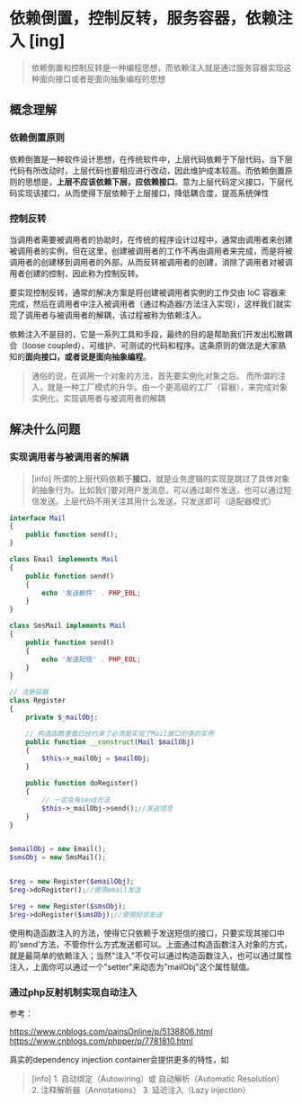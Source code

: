 # 依赖倒置，控制反转，服务容器，依赖注入 [ing]

> 依赖倒置和控制反转是一种编程思想，而依赖注入就是通过服务容器实现这种面向接口或者是面向抽象编程的思想


## 概念理解

### 依赖倒置原则

依赖倒置是一种软件设计思想，在传统软件中，上层代码依赖于下层代码，当下层代码有所改动时，上层代码也要相应进行改动，因此维护成本较高。而依赖倒置原则的思想是，**上层不应该依赖下层，应依赖接口**。意为上层代码定义接口，下层代码实现该接口，从而使得下层依赖于上层接口，降低耦合度，提高系统弹性


### 控制反转

当调用者需要被调用者的协助时，在传统的程序设计过程中，通常由调用者来创建被调用者的实例，但在这里，创建被调用者的工作不再由调用者来完成，而是将被调用者的创建移到调用者的外部，从而反转被调用者的创建，消除了调用者对被调用者创建的控制，因此称为控制反转。

要实现控制反转，通常的解决方案是将创建被调用者实例的工作交由 IoC 容器来完成，然后在调用者中注入被调用者（通过构造器/方法注入实现），这样我们就实现了调用者与被调用者的解耦，该过程被称为依赖注入。

依赖注入不是目的，它是一系列工具和手段，最终的目的是帮助我们开发出松散耦合（loose coupled）、可维护、可测试的代码和程序。这条原则的做法是大家熟知的**面向接口，或者说是面向抽象编程**。

> 通俗的说，在调用一个对象的方法，首先要实例化对象之后。 而所谓的注入，就是一种工厂模式的升华。由一个更高级的工厂（容器），来完成对象实例化，实现调用者与被调用者的解耦


## 解决什么问题

### 实现调用者与被调用者的解耦

>[info] 所谓的上层代码依赖于**接口**，就是业务逻辑的实现是跳过了具体对象的抽象行为。比如我们要对用户发消息，可以通过邮件发送，也可以通过短信发送。上层代码不用关注其用什么发送，只发送即可（适配器模式）


```PHP
interface Mail
{
    public function send();
}

class Email implements Mail
{
    public function send()
    {
        echo '发送邮件' . PHP_EOL;
    }
}

class SmsMail implements Mail
{
    public function send()
    {
        echo '发送短信' . PHP_EOL;
    }
}

// 注册容器
class Register
{
    private $_mailObj;

    // 构造函数里面已经约束了必须是实现了Mail接口的类的实例
    public function __construct(Mail $mailObj)
    {
        $this->_mailObj = $mailObj;
    }

    public function doRegister()
    {
        // 一定会有send方法
        $this->_mailObj->send();//发送信息
    }
}


$emailObj = new Email();
$smsObj = new SmsMail();


$reg = new Register($emailObj);
$reg->doRegister();//使用email发送

$reg = new Register($smsObj);
$reg->doRegister($smsObj);//使用短信发送
```

使用构造函数注入的方法，使得它只依赖于发送短信的接口，只要实现其接口中的'send'方法，不管你什么方式发送都可以。上面通过构造函数注入对象的方式，就是最简单的依赖注入；当然"注入"不仅可以通过构造函数注入，也可以通过属性注入，上面你可以通过一个"setter"来动态为"mailObj"这个属性赋值。


### 通过php反射机制实现自动注入

参考：

https://www.cnblogs.com/painsOnline/p/5138806.html
https://www.cnblogs.com/phpper/p/7781810.html

真实的dependency injection container会提供更多的特性，如

>[info] 1. 自动绑定（Autowiring）或 自动解析（Automatic Resolution）
> 2. 注释解析器（Annotations）
> 3. 延迟注入（Lazy injection）